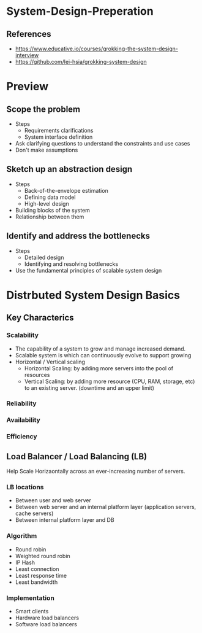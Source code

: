 # System-Design-Preperation
## References
- https://www.educative.io/courses/grokking-the-system-design-interview
- https://github.com/lei-hsia/grokking-system-design

# Preview
## Scope the problem
- Steps
  - Requirements clarifications
  - System interface definition
- Ask clarifying questions to understand the constraints and use cases
- Don't make assumptions
  
## Sketch up an abstraction design
- Steps
  - Back-of-the-envelope estimation
  - Defining data model
  - High-level design
- Building blocks of the system
- Relationship between them

## Identify and address the bottlenecks
- Steps
  - Detailed design
  - Identifying and resolving bottlenecks
- Use the fundamental principles of scalable system design




# Distrbuted System Design Basics

## Key Characterics

### Scalability
- The capability of a system to grow and manage increased demand.
- Scalable system is which can continuously evolve to support growing
- Horizontal / Vertical scaling
  - Horizontal Scaling: by adding more servers into the pool of resources 
  - Vertical Scaling: by adding more resource (CPU, RAM, storage, etc) to an existing server. (downtime and an upper limit)

### Reliability

### Availability

### Efficiency



## Load Balancer / Load Balancing (LB)
Help Scale Horizaontally across an ever-increasing number of servers.

### LB locations
- Between user and web server
- Between web server and an internal platform layer (application servers, cache servers)
- Between internal platform layer and DB

### Algorithm
- Round robin
- Weighted round robin
- IP Hash
- Least connection
- Least response time
- Least bandwidth
### Implementation
- Smart clients
- Hardware load balancers
- Software load balancers



##
